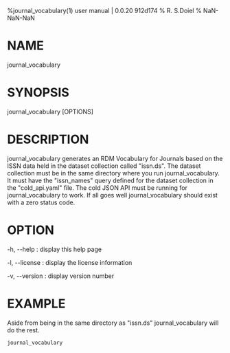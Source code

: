 %journal_vocabulary(1) user manual | 0.0.20  912d174
% R. S.Doiel
% NaN-NaN-NaN

# NAME
    
journal_vocabulary
    
# SYNOPSIS
    
journal_vocabulary [OPTIONS]
    
# DESCRIPTION

journal_vocabulary generates an RDM Vocabulary for Journals based on
the ISSN data held in the dataset collection called "issn.ds".
The dataset collection must be in the same directory where you
run journal_vocabulary.  It must have the "issn_names" query defined
for the dataset collection in the "cold_api.yaml" file. The
cold JSON API must be running for journal_vocabulary to work.
If all goes well journal_vocabulary should exist with a zero status code.

# OPTION

-h, --help
: display this help page

-l, --license
: display the license information

-v, --version
: display version number

# EXAMPLE

Aside from being in the same directory as "issn.ds" journal_vocabulary
will do the rest.

~~~shell
journal_vocabulary
~~~


